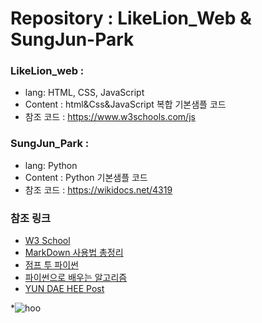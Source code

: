 # Repository  : LikeLion_Web & SungJun-Park
### LikeLion_web :
  * lang: HTML, CSS, JavaScript
  * Content : html&Css&JavaScript 복합 기본샘플 코드
  * 참조 코드 : https://www.w3schools.com/js
  
### SungJun_Park :
  * lang: Python
  * Content : Python 기본샘플 코드
  * 참조 코드 : https://wikidocs.net/4319

### 참조 링크
  * [W3 School](https://www.w3schools.com/js)
  * [MarkDown 사용법 총정리](https://heropy.blog/2017/09/30/markdown/)
  * [점프 투 파이썬](https://wikidocs.net/4319)
  * [파이썬으로 배우는 알고리즘](https://wikidocs.net/1744)
  * [YUN DAE HEE Post](https://076923.github.io/posts/#Python-Tkinter)
  
  *![hoo](https://user-images.githubusercontent.com/85324653/122012271-f1aa0600-cdf7-11eb-8504-fe31614e5a01.jpg)
